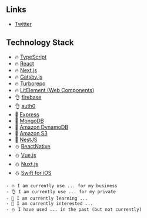## Links
- [Twitter](https://twitter.com/kubo_programmer)

## Technology Stack

- 🔥 [TypeScript](https://www.typescriptlang.org/)
- 🔥 [React](https://reactjs.org/)
- 🔥 [Next.js](https://nextjs.org/)
- 🔥 [Gatsby.js](https://www.gatsbyjs.com/)
- 🔥 [Turborepo](https://turbo.build/)
- 🔥 [LitElement (Web Components)](https://lit.dev/)
- 👌 [firebase](https://firebase.google.com/)
- 👌 [auth0](https://auth0.com/)
- 🌱 [Express](https://expressjs.com/)
- 🌱 [MongoDB](https://www.mongodb.com/)
- 🌱 [Amazon DynamoDB](https://aws.amazon.com/dynamodb/)
- 🌱 [Amazon S3](https://aws.amazon.com/s3/)
- 💬 [NestJS](https://nestjs.com/)
- ⛄ [ReactNative](https://reactnative.dev/)
- ⛄ [Vue.js](https://vuejs.org/)
- ⛄ [Nuxt.js](https://nuxtjs.org/)
- ⛄ [Swift for iOS](https://www.apple.com/swift/)

```
- 🔥 I am currently use ... for my business
- 👌 I am currently use ... for my private
- 🌱 I am currently learning ...
- 💬 I am currently interested ...
- ⛄ I have used ... in the past (but not currently)
```
